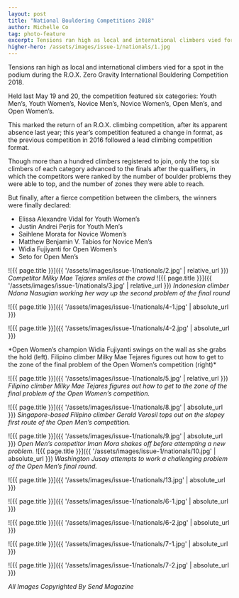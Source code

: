 ```yaml
---
layout: post
title: "National Bouldering Competitions 2018"
author: Michelle Co
tag: photo-feature
excerpt: Tensions ran high as local and international climbers vied for a spot in the podium during the R.O.X. Zero Gravity International Bouldering Competition 2018. 
higher-hero: /assets/images/issue-1/nationals/1.jpg
---
```


Tensions ran high as local and international climbers vied for a spot in the podium during the R.O.X. Zero Gravity International Bouldering Competition 2018. 

Held last May 19 and 20, the competition featured six categories: Youth Men’s, Youth Women’s, Novice Men’s, Novice Women’s, Open Men’s, and Open Women’s.

This marked the return of an R.O.X. climbing competition, after its apparent absence last year; this year’s competition featured a change in format, as the previous competition in 2016 followed a lead climbing competition format.

Though more than a hundred climbers registered to join, only the top six climbers of each category advanced to the finals after the qualifiers, in which the competitors were ranked by the number of boulder problems they were able to top, and the number of zones they were able to reach. 

But finally, after a fierce competition between the climbers, the winners were finally declared: 
- Elissa Alexandre Vidal for Youth Women’s
- Justin Andrei Perjis for Youth Men’s
- Saihlene Morata for Novice Women’s 
- Matthew Benjamin V. Tabios for Novice Men’s 
- Widia Fujiyanti for Open Women’s 
- Seto for Open Men’s

![{{ page.title }}]({{ '/assets/images/issue-1/nationals/2.jpg' | relative_url }})
*Competitor Milky Mae Tejares smiles at the crowd*
![{{ page.title }}]({{ '/assets/images/issue-1/nationals/3.jpg' | relative_url }})
*Indonesian climber Ndona Nasugian working her way up the second problem of the final round*

<div class="image-row 2" markdown="1">
![{{ page.title }}]({{ '/assets/images/issue-1/nationals/4-1.jpg' | absolute_url }})

![{{ page.title }}]({{ '/assets/images/issue-1/nationals/4-2.jpg' | absolute_url }})
</div>
*Open Women’s champion Widia Fujiyanti swings on the wall as she grabs the hold (left). Filipino climber Milky Mae Tejares figures out how to get to the zone of the final problem of the Open Women’s competition (right)*

![{{ page.title }}]({{ '/assets/images/issue-1/nationals/5.jpg' | relative_url }})
*Filipino climber Milky Mae Tejares figures out how to get to the zone of the final problem of the Open Women’s competition.*

![{{ page.title }}]({{ '/assets/images/issue-1/nationals/8.jpg' | absolute_url }})
*Singapore-based Filipino climber Gerald Verosil tops out on the slopey first route of the Open Men’s competition.*

![{{ page.title }}]({{ '/assets/images/issue-1/nationals/9.jpg' | absolute_url }})
*Open Men’s competitor Iman Mora shakes off before attempting a new problem.*
![{{ page.title }}]({{ '/assets/images/issue-1/nationals/10.jpg' | absolute_url }})
*Washington Jusay attempts to work a challenging problem of the Open Men’s final round.*

![{{ page.title }}]({{ '/assets/images/issue-1/nationals/13.jpg' | absolute_url }})

<div class="image-row 2" markdown="1">
![{{ page.title }}]({{ '/assets/images/issue-1/nationals/6-1.jpg' | absolute_url }})

![{{ page.title }}]({{ '/assets/images/issue-1/nationals/6-2.jpg' | absolute_url }})
</div>

<div class="image-row 2" markdown="1">
![{{ page.title }}]({{ '/assets/images/issue-1/nationals/7-1.jpg' | absolute_url }})

![{{ page.title }}]({{ '/assets/images/issue-1/nationals/7-2.jpg' | absolute_url }})
</div>

*All Images Copyrighted By Send Magazine*
